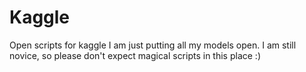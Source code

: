 # Kaggle
Open scripts for kaggle
I am just putting all my models open. I am still novice, so please don't expect magical scripts in this place :)
